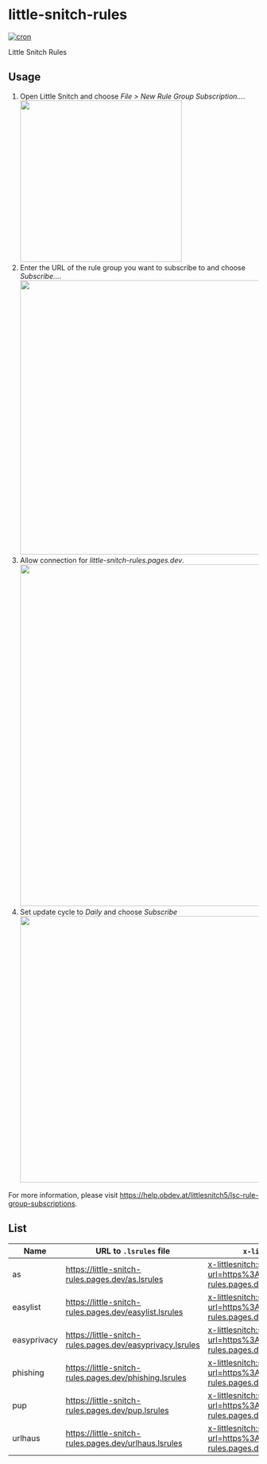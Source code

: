 little-snitch-rules
==

[![cron](https://github.com/acid-chicken/little-snitch-rules/actions/workflows/cron.yaml/badge.svg)](https://github.com/acid-chicken/little-snitch-rules/actions/workflows/cron.yaml)

Little Snitch Rules

Usage
--


1. Open Little Snitch and choose *File > New Rule Group Subscription...*. <img width="325" src="https://user-images.githubusercontent.com/20679825/149417366-a7fbdbf2-07b8-4a36-afc5-05c347b1432e.png">
2. Enter the URL of the rule group you want to subscribe to and choose *Subscribe...*. <img width="552" src="https://user-images.githubusercontent.com/20679825/149417564-6c775c7c-dd97-4ce0-b1a5-04aa7c80bef4.png">
3. Allow connection for *little-snitch-rules.pages.dev*. <img width="688" src="https://user-images.githubusercontent.com/20679825/149418118-6c8c1c86-1682-4de8-9cea-00ce962c6a71.png">
4. Set update cycle to *Daily* and choose *Subscribe* <img width="536" src="https://user-images.githubusercontent.com/20679825/149417962-7e2ef56e-cb4d-44d1-804f-8870c17d4f89.png">

For more information, please visit <https://help.obdev.at/littlesnitch5/lsc-rule-group-subscriptions>.

List
--

| Name | URL to `.lsrules` file | `x-littlesnitch:` URL |
|-|-|-|
| as | <https://little-snitch-rules.pages.dev/as.lsrules> | <x-littlesnitch:subscribe-rules?url=https%3A%2F%2Flittle-snitch-rules.pages.dev%2Fas.lsrules> |
| easylist | <https://little-snitch-rules.pages.dev/easylist.lsrules> | <x-littlesnitch:subscribe-rules?url=https%3A%2F%2Flittle-snitch-rules.pages.dev%2Feasylist.lsrules> |
| easyprivacy | <https://little-snitch-rules.pages.dev/easyprivacy.lsrules> | <x-littlesnitch:subscribe-rules?url=https%3A%2F%2Flittle-snitch-rules.pages.dev%2Feasyprivacy.lsrules> |
| phishing | <https://little-snitch-rules.pages.dev/phishing.lsrules> | <x-littlesnitch:subscribe-rules?url=https%3A%2F%2Flittle-snitch-rules.pages.dev%2Fphishing.lsrules> |
| pup | <https://little-snitch-rules.pages.dev/pup.lsrules> | <x-littlesnitch:subscribe-rules?url=https%3A%2F%2Flittle-snitch-rules.pages.dev%2Fpup.lsrules> |
| urlhaus | <https://little-snitch-rules.pages.dev/urlhaus.lsrules> | <x-littlesnitch:subscribe-rules?url=https%3A%2F%2Flittle-snitch-rules.pages.dev%2Furlhaus.lsrules> |
